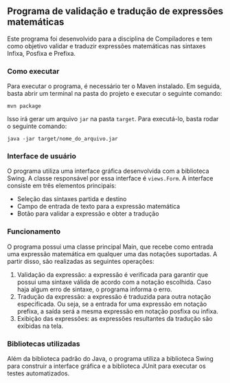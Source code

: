 ## Programa de validação e tradução de expressões matemáticas

Este programa foi desenvolvido para a disciplina de Compiladores e tem como objetivo validar e traduzir expressões matemáticas nas sintaxes Infixa, Posfixa e Prefixa.

### Como executar

Para executar o programa, é necessário ter o Maven instalado. Em seguida, basta abrir um terminal na pasta do projeto e executar o seguinte comando:

```shell
mvn package
```

Isso irá gerar um arquivo `jar` na pasta `target`. Para executá-lo, basta rodar o seguinte comando:

```shell
java -jar target/nome_do_arquivo.jar
```

### Interface de usuário

O programa utiliza uma interface gráfica desenvolvida com a biblioteca Swing. A classe responsável por essa interface é `views.Form`. A interface consiste em três elementos principais:

- Seleção das sintaxes partida e destino
- Campo de entrada de texto para a expressão matemática
- Botão para validar a expressão e obter a tradução

### Funcionamento
O programa possui uma classe principal Main, que recebe como entrada uma expressão matemática em qualquer uma das notações suportadas. A partir disso, são realizadas as seguintes operações:

1. Validação da expressão: a expressão é verificada para garantir que possui uma sintaxe válida de acordo com a notação escolhida. Caso haja algum erro de sintaxe, o programa informa o erro.
2. Tradução da expressão: a expressão é traduzida para outra notação especificada. Ou seja, se a entrada for uma expressão em notação prefixa, a saída será a mesma expressão em notação posfixa ou infixa.
3. Exibição das expressões: as expressões resultantes da tradução são exibidas na tela.

### Bibliotecas utilizadas

Além da biblioteca padrão do Java, o programa utiliza a biblioteca Swing para construir a interface gráfica e a biblioteca JUnit para executar os testes automatizados.